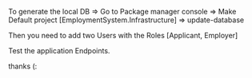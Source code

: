 To generate the local DB 
	=> Go to Package manager console 
	=> Make Default project [EmploymentSystem.Infrastructure] 
	=> update-database

Then you need to add two Users with the Roles [Applicant, Employer] 

Test the application Endpoints.

thanks (:
